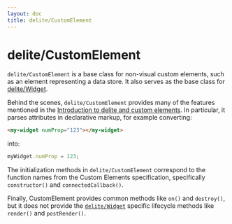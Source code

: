 ```yaml
---
layout: doc
title: delite/CustomElement
---
```


# delite/CustomElement

`delite/CustomElement` is a base class for non-visual custom elements, such as an element representing a data store.
It also serves as the base class for [delite/Widget](Widget.md).

Behind the scenes, `delite/CustomElement` provides many of the features mentioned in the
[Introduction to delite and custom elements](customElements101.md).  In particular,
it parses attributes in declarative markup, for example converting:

```html
<my-widget numProp="123"></my-widget>
```

into:

```js
myWidget.numProp = 123;
```

The initialization methods in `delite/CustomElement` correspond to the function names from the
Custom Elements specification, specifically `constructor()` and `connectedCallback()`.

Finally, CustomElement provides common methods like `on()` and `destroy()`, but
it does not provide the [`delite/Widget`](Widget.md) specific lifecycle methods
like `render()` and `postRender()`.
